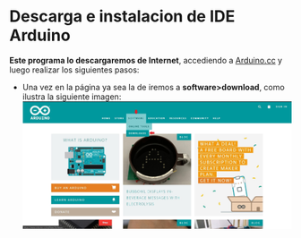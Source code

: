# Descarga e instalacion de IDE Arduino

**Este programa lo descargaremos de Internet**, accediendo a [Arduino.cc](https://www.arduino.cc/) y luego realizar los siguientes pasos:
- Una vez en la página ya sea la de iremos a **software>download**, como ilustra la siguiente imagen:
![Menu de opciones](https://github.com/Ezzzzzzzzzzzzzz/CursoRoboticaAplicada/blob/master/IDEArduino/IDEArduino_001.jpg)


<!--stackedit_data:
eyJoaXN0b3J5IjpbLTE0Mjk0MDY3MDEsLTQxMDUwOTQ4NV19
-->
